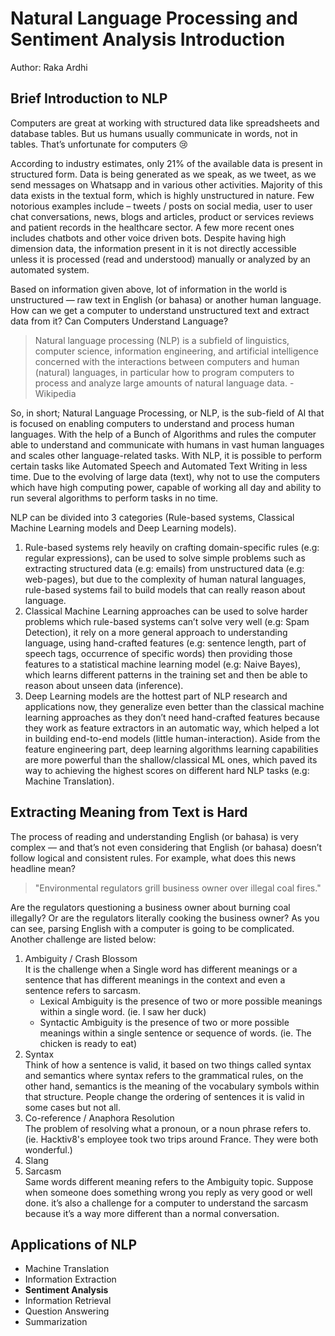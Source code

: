 # Natural Language Processing and Sentiment Analysis Introduction
Author: Raka Ardhi
## Brief Introduction to NLP
Computers are great at working with structured data like spreadsheets and database tables. But us humans usually communicate in words, not in tables. That’s unfortunate for computers 😢


According to industry estimates, only 21% of the available data is present in structured form. Data is being generated as we speak, as we tweet, as we send messages on Whatsapp and in various other activities. Majority of this data exists in the textual form, which is highly unstructured in nature. Few notorious examples include – tweets / posts on social media, user to user chat conversations, news, blogs and articles, product or services reviews and patient records in the healthcare sector. A few more recent ones includes chatbots and other voice driven bots. Despite having high dimension data, the information present in it is not directly accessible unless it is processed (read and understood) manually or analyzed by an automated system.

Based on information given above, lot of information in the world is unstructured — raw text in English (or bahasa) or another human language. How can we get a computer to understand unstructured text and extract data from it? Can Computers Understand Language?

   > Natural language processing (NLP) is a subfield of linguistics, computer science, information engineering, and artificial intelligence concerned with the interactions between computers and human (natural) languages, in particular how to program computers to process and analyze large amounts of natural language data. - Wikipedia

So, in short; Natural Language Processing, or NLP, is the sub-field of AI that is focused on enabling computers to understand and process human languages. With the help of a Bunch of Algorithms and rules the computer able to understand and communicate with humans in vast human languages and scales other language-related tasks. With NLP, it is possible to perform certain tasks like Automated Speech and Automated Text Writing in less time. Due to the evolving of large data (text), why not to use the computers which have high computing power, capable of working all day and ability to run several algorithms to perform tasks in no time.

NLP can be divided into 3 categories (Rule-based systems, Classical Machine Learning models and Deep Learning models).

1. Rule-based systems rely heavily on crafting domain-specific rules (e.g: regular expressions), can be used to solve simple problems such as extracting structured data (e.g: emails) from unstructured data (e.g: web-pages), but due to the complexity of human natural languages, rule-based systems fail to build models that can really reason about language.
2. Classical Machine Learning approaches can be used to solve harder problems which rule-based systems can’t solve very well (e.g: Spam Detection), it rely on a more general approach to understanding language, using hand-crafted features (e.g: sentence length, part of speech tags, occurrence of specific words) then providing those features to a statistical machine learning model (e.g: Naive Bayes), which learns different patterns in the training set and then be able to reason about unseen data (inference).
3. Deep Learning models are the hottest part of NLP research and applications now, they generalize even better than the classical machine learning approaches as they don’t need hand-crafted features because they work as feature extractors in an automatic way, which helped a lot in building end-to-end models (little human-interaction). Aside from the feature engineering part, deep learning algorithms learning capabilities are more powerful than the shallow/classical ML ones, which paved its way to achieving the highest scores on different hard NLP tasks (e.g: Machine Translation).

## Extracting Meaning from Text is Hard
The process of reading and understanding English (or bahasa) is very complex — and that’s not even considering that English (or bahasa) doesn’t follow logical and consistent rules. For example, what does this news headline mean?

   > "Environmental regulators grill business owner over illegal coal fires."

Are the regulators questioning a business owner about burning coal illegally? Or are the regulators literally cooking the business owner? As you can see, parsing English with a computer is going to be complicated. Another challenge are listed below:

1. Ambiguity / Crash Blossom  
It is the challenge when a Single word has different meanings or a sentence that has different meanings in the context and even a sentence refers to sarcasm.
   * Lexical Ambiguity is the presence of two or more possible meanings within a single word. (ie. I saw her duck)
   * Syntactic Ambiguity is the presence of two or more possible meanings within a single sentence or sequence of words. (ie. The chicken is ready to eat)
2. Syntax  
Think of how a sentence is valid, it based on two things called syntax and semantics where syntax refers to the grammatical rules, on the other hand, semantics is the meaning of the vocabulary symbols within that structure. People change the ordering of sentences it is valid in some cases but not all.
3. Co-reference / Anaphora Resolution  
The problem of resolving what a pronoun, or a noun phrase refers to. (ie. Hacktiv8's employee took two trips around France. They were both wonderful.)
4. Slang  
5. Sarcasm  
Same words different meaning refers to the Ambiguity topic. Suppose when someone does something wrong you reply as very good or well done. it’s also a challenge for a computer to understand the sarcasm because it’s a way more different than a normal conversation.

## Applications of NLP
- Machine Translation
- Information Extraction
- **Sentiment Analysis**
- Information Retrieval
- Question Answering
- Summarization
